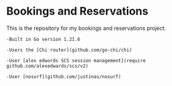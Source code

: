 # Bookings and Reservations

This is the repository for my bookings and reservations project.

    -Built in Go version 1.21.6

    -Users the [Chi router](github.com/go-chi/chi)

    -User [alex edwords SCS session management](require github.com/alexedwards/scs/v2)

    -User [nosurf](github.com/justinas/nosurf)